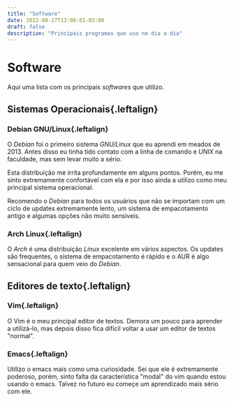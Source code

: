 ```yaml
---
title: "Software"
date: 2022-08-27T13:08:01-03:00
draft: false
description: "Principais programas que uso no dia a dia"
---
```

# Software
Aqui uma lista com os principais *softwares* que utilizo.

## Sistemas Operacionais{.leftalign}

### Debian GNU/Linux{.leftalign}

O *Debian* foi o primeiro sistema *GNU/Linux* que eu aprendi em meados de 2013. Antes disso eu tinha tido contato com a linha de comando e *UNIX* na faculdade, mas sem levar muito a sério.

Esta distribuição me irrita profundamente em alguns pontos. Porém, eu me sinto extremamente confortável com ela e por isso ainda a utilizo como meu principal sistema operacional.

Recomendo o *Debian* para todos os usuários que não se importam com um ciclo de updates extremamente lento, um sistema de empacotamento antigo e algumas opções não muito sensíveis.

### Arch Linux{.leftalign}

O *Arch* é uma distribuição *Linux* excelente em vários aspectos. Os updates são frequentes, o sistema de empacotamento é rápido e o AUR é algo sensacional para quem veio do *Debian*.

## Editores de texto{.leftalign}

### Vim{.leftalign}

O Vim é o meu principal editor de textos. Demora um pouco para aprender a utilizá-lo, mas depois disso fica difícil voltar a usar um editor de textos "normal".

### Emacs{.leftalign}

Utilizo o emacs mais como uma curiosidade. Sei que ele é extremamente poderoso, porém, sinto falta da característica "modal" do vim quando estou usando o emacs. Talvez no futuro eu começe um aprendizado mais sério com ele.
